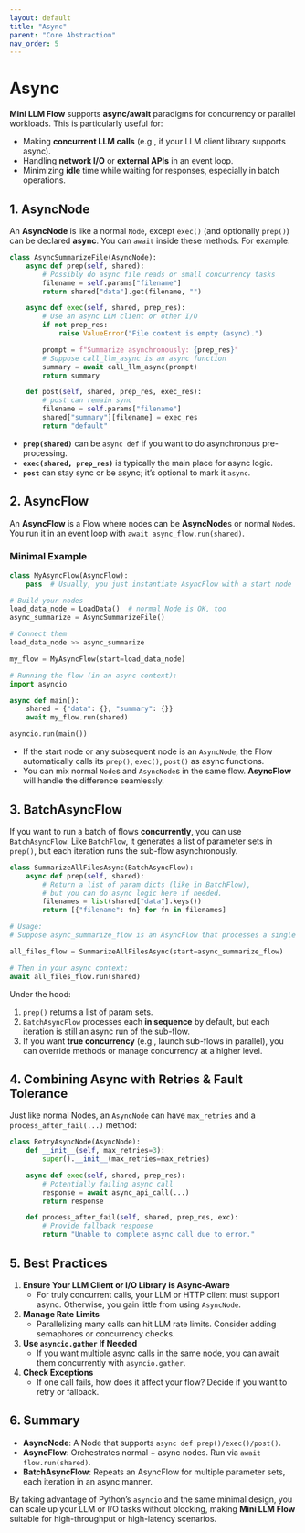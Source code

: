 ```yaml
---
layout: default
title: "Async"
parent: "Core Abstraction"
nav_order: 5
---
```


# Async

**Mini LLM Flow** supports **async/await** paradigms for concurrency or parallel workloads. This is particularly useful for:
- Making **concurrent LLM calls** (e.g., if your LLM client library supports async).
- Handling **network I/O** or **external APIs** in an event loop.
- Minimizing **idle** time while waiting for responses, especially in batch operations.

## 1. AsyncNode

An **AsyncNode** is like a normal `Node`, except `exec()` (and optionally `prep()`) can be declared **async**. You can `await` inside these methods. For example:

```python
class AsyncSummarizeFile(AsyncNode):
    async def prep(self, shared):
        # Possibly do async file reads or small concurrency tasks
        filename = self.params["filename"]
        return shared["data"].get(filename, "")

    async def exec(self, shared, prep_res):
        # Use an async LLM client or other I/O
        if not prep_res:
            raise ValueError("File content is empty (async).")

        prompt = f"Summarize asynchronously: {prep_res}"
        # Suppose call_llm_async is an async function
        summary = await call_llm_async(prompt)
        return summary

    def post(self, shared, prep_res, exec_res):
        # post can remain sync
        filename = self.params["filename"]
        shared["summary"][filename] = exec_res
        return "default"
```

- **`prep(shared)`** can be `async def` if you want to do asynchronous pre-processing.
- **`exec(shared, prep_res)`** is typically the main place for async logic.
- **`post`** can stay sync or be async; it’s optional to mark it `async`.

## 2. AsyncFlow

An **AsyncFlow** is a Flow where nodes can be **AsyncNode**s or normal `Node`s. You run it in an event loop with `await async_flow.run(shared)`.

### Minimal Example

```python
class MyAsyncFlow(AsyncFlow):
    pass  # Usually, you just instantiate AsyncFlow with a start node

# Build your nodes
load_data_node = LoadData()  # normal Node is OK, too
async_summarize = AsyncSummarizeFile()

# Connect them
load_data_node >> async_summarize

my_flow = MyAsyncFlow(start=load_data_node)

# Running the flow (in an async context):
import asyncio

async def main():
    shared = {"data": {}, "summary": {}}
    await my_flow.run(shared)

asyncio.run(main())
```

- If the start node or any subsequent node is an `AsyncNode`, the Flow automatically calls its `prep()`, `exec()`, `post()` as async functions.
- You can mix normal `Node`s and `AsyncNode`s in the same flow. **AsyncFlow** will handle the difference seamlessly.

## 3. BatchAsyncFlow

If you want to run a batch of flows **concurrently**, you can use `BatchAsyncFlow`. Like `BatchFlow`, it generates a list of parameter sets in `prep()`, but each iteration runs the sub-flow asynchronously.

```python
class SummarizeAllFilesAsync(BatchAsyncFlow):
    async def prep(self, shared):
        # Return a list of param dicts (like in BatchFlow),
        # but you can do async logic here if needed.
        filenames = list(shared["data"].keys())
        return [{"filename": fn} for fn in filenames]

# Usage:
# Suppose async_summarize_flow is an AsyncFlow that processes a single file.

all_files_flow = SummarizeAllFilesAsync(start=async_summarize_flow)

# Then in your async context:
await all_files_flow.run(shared)
```

Under the hood:
1. `prep()` returns a list of param sets.  
2. `BatchAsyncFlow` processes each **in sequence** by default, but each iteration is still an async run of the sub-flow.  
3. If you want **true concurrency** (e.g., launch sub-flows in parallel), you can override methods or manage concurrency at a higher level.

## 4. Combining Async with Retries & Fault Tolerance

Just like normal Nodes, an `AsyncNode` can have `max_retries` and a `process_after_fail(...)` method:

```python
class RetryAsyncNode(AsyncNode):
    def __init__(self, max_retries=3):
        super().__init__(max_retries=max_retries)

    async def exec(self, shared, prep_res):
        # Potentially failing async call
        response = await async_api_call(...)
        return response

    def process_after_fail(self, shared, prep_res, exc):
        # Provide fallback response
        return "Unable to complete async call due to error."
```

## 5. Best Practices

1. **Ensure Your LLM Client or I/O Library is Async-Aware**  
   - For truly concurrent calls, your LLM or HTTP client must support async. Otherwise, you gain little from using `AsyncNode`.
2. **Manage Rate Limits**  
   - Parallelizing many calls can hit LLM rate limits. Consider adding semaphores or concurrency checks.
3. **Use `asyncio.gather` If Needed**  
   - If you want multiple async calls in the same node, you can await them concurrently with `asyncio.gather`.
4. **Check Exceptions**  
   - If one call fails, how does it affect your flow? Decide if you want to retry or fallback.

## 6. Summary

- **AsyncNode**: A Node that supports `async def prep()/exec()/post()`.
- **AsyncFlow**: Orchestrates normal + async nodes. Run via `await flow.run(shared)`.
- **BatchAsyncFlow**: Repeats an AsyncFlow for multiple parameter sets, each iteration in an async manner.

By taking advantage of Python’s `asyncio` and the same minimal design, you can scale up your LLM or I/O tasks without blocking, making **Mini LLM Flow** suitable for high-throughput or high-latency scenarios.

